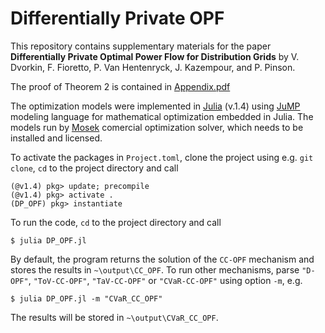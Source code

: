 # Differentially Private OPF

This repository contains supplementary materials for the paper __Differentially Private Optimal Power Flow for Distribution Grids__ by V. Dvorkin, F. Fioretto, P. Van Hentenryck, J. Kazempour, and P. Pinson.

The proof of Theorem 2 is contained in [Appendix.pdf](https://github.com/wdvorkin/differentially_private_OPF/blob/master/Appendix.pdf)

The optimization models were implemented in [Julia](https://juliacomputing.com/products/juliapro) (v.1.4) using [JuMP](https://github.com/JuliaOpt/JuMP.jl) modeling language for mathematical optimization embedded in Julia. The models run by [Mosek](https://www.mosek.com) comercial optimization solver, which needs to be installed and licensed. 

To activate the packages in ```Project.toml```, clone the project using e.g. ```git clone```, ```cd``` to the project directory and call
```
(@v1.4) pkg> update; precompile
(@v1.4) pkg> activate .
(DP_OPF) pkg> instantiate
```

To run the code, ```cd``` to the project directory and call 
```
$ julia DP_OPF.jl
```

By default, the program returns the solution of the ```CC-OPF``` mechanism and stores the results in ```~\output\CC_OPF```. To run other mechanisms, parse ```"D-OPF"```, ```"ToV-CC-OPF"```, ```"TaV-CC-OPF"``` or ```"CVaR-CC-OPF"``` using option ```-m```, e.g. 
```
$ julia DP_OPF.jl -m "CVaR_CC_OPF"
```
The results will be stored in ```~\output\CVaR_CC_OPF```. 

